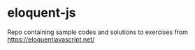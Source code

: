 # eloquent-js
Repo containing sample codes and solutions to exercises from https://eloquentjavascript.net/
